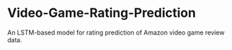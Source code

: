 # Video-Game-Rating-Prediction
An LSTM-based model for rating prediction of Amazon video game review data. 
